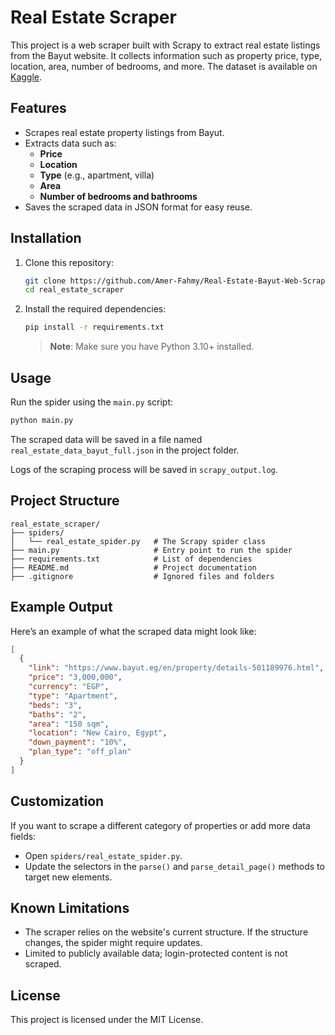 # Real Estate Scraper

This project is a web scraper built with Scrapy to extract real estate listings from the Bayut website. It collects information such as property price, type, location, area, number of bedrooms, and more. The dataset is available on [Kaggle](https://www.kaggle.com).

## Features

- Scrapes real estate property listings from Bayut.
- Extracts data such as:
  - **Price**
  - **Location**
  - **Type** (e.g., apartment, villa)
  - **Area**
  - **Number of bedrooms and bathrooms**
- Saves the scraped data in JSON format for easy reuse.

## Installation

1. Clone this repository:
   ```bash
   git clone https://github.com/Amer-Fahmy/Real-Estate-Bayut-Web-Scraping.git
   cd real_estate_scraper
   ```

2. Install the required dependencies:
   ```bash
   pip install -r requirements.txt
   ```
   > **Note**: Make sure you have Python 3.10+ installed.

## Usage

Run the spider using the `main.py` script:

```bash
python main.py
```

The scraped data will be saved in a file named `real_estate_data_bayut_full.json` in the project folder.

Logs of the scraping process will be saved in `scrapy_output.log`.

## Project Structure

```
real_estate_scraper/
├── spiders/
│   └── real_estate_spider.py   # The Scrapy spider class
├── main.py                     # Entry point to run the spider
├── requirements.txt            # List of dependencies
├── README.md                   # Project documentation
├── .gitignore                  # Ignored files and folders
```

## Example Output

Here’s an example of what the scraped data might look like:

```json
[
  {
    "link": "https://www.bayut.eg/en/property/details-501189976.html",
    "price": "3,000,000",
    "currency": "EGP",
    "type": "Apartment",
    "beds": "3",
    "baths": "2",
    "area": "150 sqm",
    "location": "New Cairo, Egypt",
    "down_payment": "10%",
    "plan_type": "off_plan"
  }
]
```

## Customization

If you want to scrape a different category of properties or add more data fields:
- Open `spiders/real_estate_spider.py`.
- Update the selectors in the `parse()` and `parse_detail_page()` methods to target new elements.

## Known Limitations

- The scraper relies on the website's current structure. If the structure changes, the spider might require updates.
- Limited to publicly available data; login-protected content is not scraped.

## License

This project is licensed under the MIT License.
